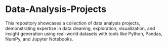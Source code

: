 # Data-Analysis-Projects
This repository showcases a collection of data analysis projects, demonstrating expertise in data cleaning, exploration, visualization, and insight generation using real-world datasets with tools like Python, Pandas, NumPy, and Jupyter Notebooks.
